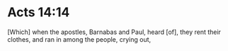 # Acts 14:14

[Which] when the apostles, Barnabas and Paul, heard [of], they rent their clothes, and ran in among the people, crying out,